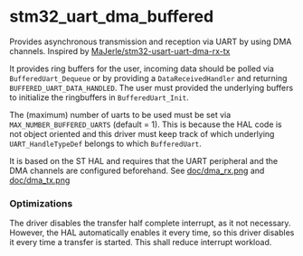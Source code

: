 # stm32_uart_dma_buffered
Provides asynchronous transmission and reception via UART by using DMA channels.
Inspired by [MaJerle/stm32-usart-uart-dma-rx-tx](https://github.com/MaJerle/stm32-usart-uart-dma-rx-tx)

It provides ring buffers for the user, incoming data should be polled via `BufferedUart_Dequeue` or by providing a `DataReceivedHandler` and  returning  `BUFFERED_UART_DATA_HANDLED`. The user must provided the underlying buffers to initialize the ringbuffers in `BufferedUart_Init`.

The (maximum) number of uarts to be used must be set via `MAX_NUMBER_BUFFERED_UARTS` (default = 1). This is because the HAL code is not object oriented and this driver must keep track of which underlying `UART_HandleTypeDef` belongs to which `BufferedUart`.

It is based on the ST HAL and requires that the UART peripheral and the DMA channels are configured beforehand.
See [doc/dma_rx.png](doc/dma_rx.png) and [doc/dma_tx.png](doc/dma_tx.png)

### Optimizations
The driver disables the transfer half complete interrupt, as it not necessary. However, the HAL automatically enables it every time, so this driver disables it every time a transfer is started. This shall reduce interrupt workload.
